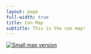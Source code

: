```yaml
---
layout: page
full-width: true
title: Con Map
subtitle: This is the con map!
---
```


[![Small map version](https://static.fursquared.com/images/2025-f2-venue-map-small.webp)](https://static.fursquared.com/images/2025-f2-venue-map.webp)